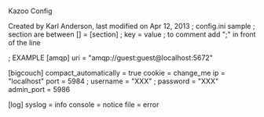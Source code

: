 #
Kazoo Config

Created by Karl Anderson, last modified on Apr 12, 2013 
; config.ini sample
; section are between [] = [section]
; key = value
; to comment add ";" in front of the line
 
 
; EXAMPLE
[amqp]
uri = "amqp://guest:guest@localhost:5672"
 
[bigcouch]
compact_automatically = true
cookie = change_me
ip = "localhost"
port = 5984
; username = "XXX"
; password = "XXX"
admin_port = 5986
 
[log]
syslog = info
console = notice
file = error
